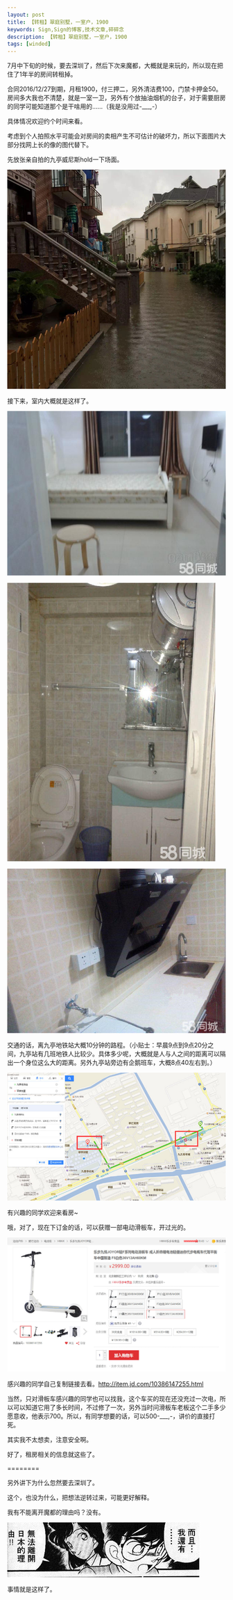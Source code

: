 ```yaml
---
layout: post
title: 【转租】翠庭别墅，一室户，1900
keywords: Sign,Sign的博客,技术文章,碎碎念
description: 【转租】翠庭别墅，一室户，1900
tags: [winded]
---
```


7月中下旬的时候，要去深圳了，然后下次来魔都，大概就是来玩的，所以现在把住了1年半的房间转租掉。

合同2016/12/27到期，月租1900，付三押二，另外清洁费100，门禁卡押金50。房间多大我也不清楚，就是一室一卫，另外有个放抽油烟机的台子，对于需要厨房的同学可能知道那个是干啥用的……（我是没用过-___,-）

具体情况欢迎约个时间来看。

考虑到个人拍照水平可能会对房间的卖相产生不可估计的破坏力，所以下面图片大部分找网上长的像的图代替下。

先放张亲自拍的九亭威尼斯hold一下场面。

![九亭威尼斯](/img/2016-6-7-rentals/e1.jpg)

接下来，室内大概就是这样了。

![卧室](/img/2016-6-7-rentals/e2.jpg)

![卫生间](/img/2016-6-7-rentals/e3.jpg)

![厨房](/img/2016-6-7-rentals/e4.jpg)

交通的话，离九亭地铁站大概10分钟的路程。（小贴士：早晨9点到9点20分之间，九亭站有几班地铁人比较少。具体多少呢，大概就是人与人之间的距离可以隔出一个身位这么大的距离。另外九亭站旁边有企鹅班车，大概8点40左右到。）

![交通](/img/2016-6-7-rentals/e5.jpg)

有兴趣的同学欢迎来看房~

哦，对了，现在下订金的话，可以获赠一部电动滑板车，开过光的。

![滑板车](/img/2016-6-7-rentals/e6.jpg)

感兴趣的同学自己复制链接去看。http://item.jd.com/10386147255.html

当然，只对滑板车感兴趣的同学也可以找我，这个车买的现在还没充过一次电，所以可以知道它用了多长时间，不过修了一次，另外当时问滑板车老板这个二手多少愿意收，他表示700。所以，有同学想要的话，可以500-___,-，讲价的直接打死。

其实我不太想卖，注意安全啊。

好了，租房相关的信息就这些了。

========

另外讲下为什么忽然要去深圳了。

这个，也没为什么，把想法逆转过来，可能更好解释。

我有不能离开魔都的理由吗？没有。

![离开的理由](/img/2016-6-7-rentals/e7.jpg)

事情就是这样了。